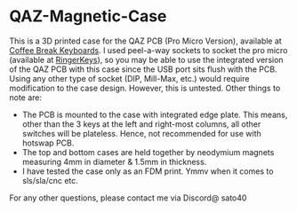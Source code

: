 # QAZ-Magnetic-Case
This is a 3D printed case for the QAZ PCB (Pro Micro Version), available at [Coffee Break Keyboards](https://www.cbkbd.com/product/qaz).
I used peel-a-way sockets to socket the pro micro (available at [RingerKeys](https://ringerkeys.com/products/peel-a-way-sockets?_pos=1&_psq=peel&_ss=e&_v=1.0)), so you may be able to use the integrated version of the QAZ PCB with this case since the USB port sits flush with the PCB.
Using any other type of socket (DIP, Mill-Max, etc.) would require modification to the case design. However, this is untested.
Other things to note are:
- The PCB is mounted to the case with integrated edge plate. This means, other than the 3 keys at the left and right-most columns, all other switches will be plateless. Hence, not recommended for use with hotswap PCB.
- The top and bottom cases are held together by neodymium magnets measuring 4mm in diameter & 1.5mm in thickness.
- I have tested the case only as an FDM print. Ymmv when it comes to sls/sla/cnc etc.

For any other questions, please contact me via Discord@ sato40
